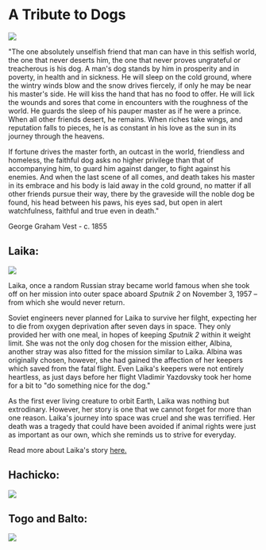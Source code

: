 # A Tribute to Dogs

<img src= "https://rarehistoricalphotos.com/wp-content/uploads/2024/03/famous-dogs-from-history.jpg">

"The one absolutely unselfish friend that man can have in this selfish world, the one that never deserts him, the one that never proves ungrateful or treacherous is his dog. A man's dog stands by him in prosperity and in poverty, in health and in sickness. He will sleep on the cold ground, where the wintry winds blow and the snow drives fiercely, if only he may be near his master's side. He will kiss the hand that has no food to offer. He will lick the wounds and sores that come in encounters with the roughness of the world. He guards the sleep of his pauper master as if he were a prince. When all other friends desert, he remains. When riches take wings, and reputation falls to pieces, he is as constant in his love as the sun in its journey through the heavens.

If fortune drives the master forth, an outcast in the world, friendless and homeless, the faithful dog asks no higher privilege than that of accompanying him, to guard him against danger, to fight against his enemies. And when the last scene of all comes, and death takes his master in its embrace and his body is laid away in the cold ground, no matter if all other friends pursue their way, there by the graveside will the noble dog be found, his head between his paws, his eyes sad, but open in alert watchfulness, faithful and true even in death."

George Graham Vest - c. 1855

## Laika:
<img src= "https://th-thumbnailer.cdn-si-edu.com/uylxR2L5kRWDI4VXhRnyfYkowhA=/fit-in/1072x0/filters:focal(617x240:618x241)/https://tf-cmsv2-smithsonianmag-media.s3.amazonaws.com/filer/97/20/9720e246-d482-439b-a7a3-a5ad143d154d/web11867-2011h.jpg">

Laika, once a random Russian stray became world famous when she took off on her mission into outer space aboard *Sputnik 2* on November 3, 1957 – from which she would never return. 

Soviet engineers never planned for Laika to survive her filght, expecting her to die from oxygen deprivation after seven days in space. They only provided her with one meal, in hopes of keeping *Sputnik 2* within it weight limit. She was not the only dog chosen for the mission either, Albina, another stray was also fitted for the mission similar to Laika. Albina was originally chosen, however, she had gained the affection of her keepers which saved from the fatal flight. Even Laika's keepers were not entirely heartless, as just days before her flight Vladimir Yazdovsky took her home for a bit to "do something nice for the dog." 

As the first ever living creature to orbit Earth, Laika was nothing but extrodinary. However, her story is one that we cannot forget for more than one reason. Laika's journey into space was cruel and she was terrified. Her death was a tragedy that could have been avoided if animal rights were just as important as our own, which she reminds us to strive for everyday.

Read more about Laika's story [here.](https://www.smithsonianmag.com/smithsonian-institution/sad-story-laika-space-dog-and-her-one-way-trip-orbit-1-180968728/)


## Hachicko:
<img src= "https://ichef.bbci.co.uk/news/1536/cpsprodpb/31DC/production/_129346721_gettyimages-1354477395.jpg.webp">

## Togo and Balto:
<img src= "https://www.akc.org/wp-content/uploads/2020/03/Togo-in-Front-of-Team-circa-1925-1.jpg">
